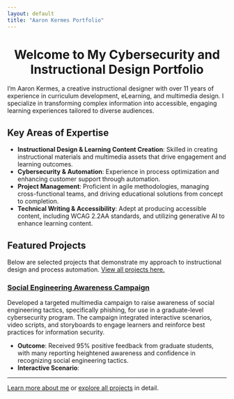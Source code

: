 ```yaml
---
layout: default
title: "Aaron Kermes Portfolio"
---
```


<div style="text-align: center;">
    <h1>Welcome to My Cybersecurity and Instructional Design Portfolio</h1>
</div>

I’m Aaron Kermes, a creative instructional designer with over 11 years of experience in curriculum development, eLearning, and multimedia design. I specialize in transforming complex information into accessible, engaging learning experiences tailored to diverse audiences.

## Key Areas of Expertise
- **Instructional Design & Learning Content Creation**: Skilled in creating instructional materials and multimedia assets that drive engagement and learning outcomes.
- **Cybersecurity & Automation**: Experience in process optimization and enhancing customer support through automation.
- **Project Management**: Proficient in agile methodologies, managing cross-functional teams, and driving educational solutions from concept to completion.
- **Technical Writing & Accessibility**: Adept at producing accessible content, including WCAG 2.2AA standards, and utilizing generative AI to enhance learning content.

## Featured Projects
Below are selected projects that demonstrate my approach to instructional design and process automation. [View all projects here.](projects.md)

### <a href="https://lmscontent.embanet.com/Media/UND/CSCI587/CSCI587-w06-m02/" target="_blank">Social Engineering Awareness Campaign</a>
Developed a targeted multimedia campaign to raise awareness of social engineering tactics, specifically phishing, for use in a graduate-level cybersecurity program. The campaign integrated interactive scenarios, video scripts, and storyboards to engage learners and reinforce best practices for information security.

- **Outcome**: Received 95% positive feedback from graduate students, with many reporting heightened awareness and confidence in recognizing social engineering tactics.
- **Interactive Scenario**: 

---

[Learn more about me](about.md) or [explore all projects](projects.md) in detail.
